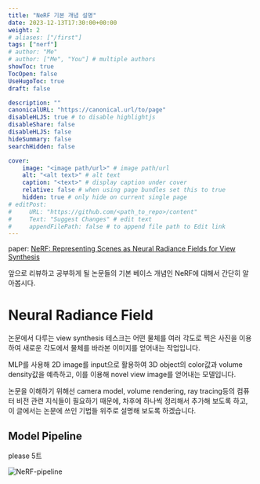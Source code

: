 ```yaml
---
title: "NeRF 기본 개념 설명"
date: 2023-12-13T17:30:00+00:00
weight: 2
# aliases: ["/first"]
tags: ["nerf"]
# author: "Me"
# author: ["Me", "You"] # multiple authors
showToc: true
TocOpen: false
UseHugoToc: true
draft: false

description: ""
canonicalURL: "https://canonical.url/to/page"
disableHLJS: true # to disable highlightjs
disableShare: false
disableHLJS: false
hideSummary: false
searchHidden: false

cover:
    image: "<image path/url>" # image path/url
    alt: "<alt text>" # alt text
    caption: "<text>" # display caption under cover
    relative: false # when using page bundles set this to true
    hidden: true # only hide on current single page
# editPost:
#     URL: "https://github.com/<path_to_repo>/content"
#     Text: "Suggest Changes" # edit text
#     appendFilePath: false # to append file path to Edit link
---
```


paper: [NeRF: Representing Scenes as Neural Radiance Fields for View Synthesis](https://arxiv.org/abs/2003.08934)

앞으로 리뷰하고 공부하게 될 논문들의 기본 베이스 개념인 NeRF에 대해서 간단히 알아봅시다. 

# Neural Radiance Field


논문에서 다루는 view synthesis 테스크는 어떤 물체를 여러 각도로 찍은 사진을 이용하여 새로운 각도에서 물체를 바라본 이미지를 얻어내는 작업입니다. 

MLP를 사용해 2D image를 input으로 활용하여 3D object의 color값과 volume density값을 예측하고, 이를 이용해 novel view image를 얻어내는 모델입니다. 

논문을 이해하기 위해선 camera model, volume rendering, ray tracing등의 컴퓨터 비전 관련 지식들이 필요하기 때문에, 차후에 하나씩 정리해서 추가해 보도록 하고, 이 글에서는 논문에 쓰인 기법들 위주로 설명해 보도록 하겠습니다. 


## Model Pipeline 

please 5트

![NeRF-pipeline]("./../../../../static/nerf/nerf-base/nerf-pipeline.png")